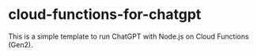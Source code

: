 # cloud-functions-for-chatgpt

This is a simple template to run ChatGPT with Node.js on Cloud Functions (Gen2).

